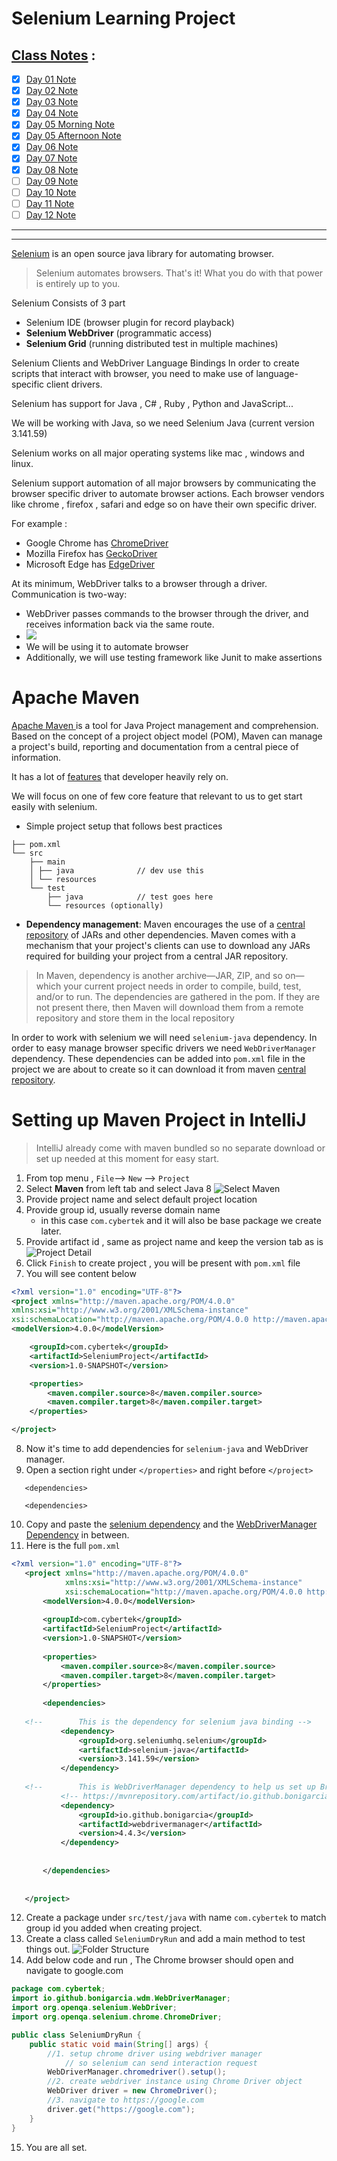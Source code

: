 # Selenium Learning Project 

## [Class Notes](https://ubiquitous-system-377131ac.pages.github.io/) :

* [x] [Day 01 Note](./src/test/java/com/cybertek/day01_navigation_locators/ReadMe.md) 
* [x] [Day 02 Note](./src/test/java/com/cybertek/day02_locators_practice/ReadMe.md)
* [x] [Day 03 Note](./src/test/java/com/cybertek/day03_locate_by_tag_class_getatt/ReadMe.md)
* [x] [Day 04 Note](./src/test/java/com/cybertek/day04_common_elements_xpath_css_intro/ReadMe.md)
* [x] [Day 05 Morning Note](./src/test/java/com/cybertek/day05_css_xpath_junit5//ReadMe.md)
* [x] [Day 05 Afternoon Note](./src/test/java/com/cybertek/tests/day05_css_xpath_junit5/ReadMe.md)
* [x] [Day 06 Note](./src/test/java/com/cybertek/tests/day06_driver_utility_testbase_alerts_tables/ReadMe.md)
* [x] [Day 07 Note](./src/test/java/com/cybertek/tests/day07_iframe/ReadMe.md)
* [x] [Day 08 Note](./src/test/java/com/cybertek/tests/day08_upload_actions_window_js/ReadMe.md)
* [ ] [Day 09 Note](./src/test/java/com/cybertek/tests//ReadMe.md)
* [ ] [Day 10 Note](./src/test/java/com/cybertek/tests//ReadMe.md)
* [ ] [Day 11 Note](./src/test/java/com/cybertek/tests//ReadMe.md)
* [ ] [Day 12 Note](./src/test/java/com/cybertek/tests//ReadMe.md)

---
---

[Selenium](https://selenium.dev) is an open source java library for automating browser. 

>Selenium automates browsers. That's it!
What you do with that power is entirely up to you.
 
Selenium Consists of 3 part 
- Selenium IDE (browser plugin for record playback)
- **Selenium WebDriver** (programmatic access)
- **Selenium Grid** (running distributed test in multiple machines) 

Selenium Clients and WebDriver Language Bindings
In order to create scripts that interact with browser, 
you need to make use of language-specific client drivers.

Selenium has support for Java , C# , Ruby , Python and JavaScript...

We will be working with Java, so we need Selenium Java (current version  3.141.59)

Selenium works on all major operating systems like mac , windows and linux. 

Selenium support automation of all major browsers by communicating the browser specific driver to automate browser actions. 
Each browser vendors like chrome , firefox , safari and edge so on have their own specific driver. 

For example : 
 - Google Chrome has [ChromeDriver](https://chromedriver.chromium.org/) 
 - Mozilla Firefox has [GeckoDriver](https://github.com/mozilla/geckodriver)  
 - Microsoft Edge has [EdgeDriver](https://developer.microsoft.com/en-us/microsoft-edge/tools/webdriver/)

At its minimum, 
WebDriver talks to a browser through a driver. 
Communication is two-way: 
- WebDriver passes commands to the browser through the driver, and receives information back via the same route.
- ![](https://www.selenium.dev/images/documentation/webdriver/basic_comms.png)
- We will be using it to automate browser 
- Additionally, we will use testing framework like Junit to make assertions


# Apache Maven 
[Apache Maven ](https://maven.apache.org/) 
is a tool for Java Project management and comprehension.
Based on the concept of a project object model (POM), 
Maven can manage a project's build, reporting and documentation from a central piece of information.

It has a lot of [features](https://maven.apache.org/maven-features.html) that developer heavily rely on.

We will focus on one of few core feature that relevant to us to get start easily with selenium. 
- Simple project setup that follows best practices

```
├── pom.xml
└── src
    ├── main                
    │ ├── java              // dev use this
    │ └── resources
    └── test                
        ├── java            // test goes here
        └── resources (optionally)
```

- **Dependency management**: Maven encourages the use of a [central repository](https://mvnrepository.com/) of JARs and other dependencies. Maven comes with a mechanism that your project's clients can use to download any JARs required for building your project from a central JAR repository.

>In Maven, dependency is another archive—JAR, ZIP, and so on—which your current project needs in order to compile, build, test, and/or to run. The dependencies are gathered in the pom.
If they are not present there, then Maven will download them from a remote repository and store them in the local repository

In order to work with selenium we will need `selenium-java` dependency.
In order to easy manage browser specific drivers we need `WebDriverManager` dependency. 
These dependencies can be added into `pom.xml` file in the project we are about to create so it can download it from maven [central repository](https://mvnrepository.com/).

# Setting up Maven Project in IntelliJ 
>IntelliJ already come with maven bundled so no separate download or set up needed at this moment for easy start.

1. From top menu , `File`--> `New` --> `Project`
2. Select **Maven** from left tab and select Java 8 ![Select Maven](https://user-images.githubusercontent.com/59104509/131440646-9b9c533d-d7fc-4857-a8f3-4870530e254e.png)
3. Provide project name and select default project location 
4. Provide group id, usually reverse domain name
   - in this case `com.cybertek` and it will also be base package we create later.
5. Provide artifact id , same as project name and keep the version tab as is ![Project Detail](https://user-images.githubusercontent.com/59104509/131440859-8de38b61-6cb2-477d-8ecf-09362b9f622f.png)
6. Click `Finish` to create project , you will be present with `pom.xml` file
7. You will see content below 

```xml
<?xml version="1.0" encoding="UTF-8"?>
<project xmlns="http://maven.apache.org/POM/4.0.0"
xmlns:xsi="http://www.w3.org/2001/XMLSchema-instance"
xsi:schemaLocation="http://maven.apache.org/POM/4.0.0 http://maven.apache.org/xsd/maven-4.0.0.xsd">
<modelVersion>4.0.0</modelVersion>

    <groupId>com.cybertek</groupId>
    <artifactId>SeleniumProject</artifactId>
    <version>1.0-SNAPSHOT</version>

    <properties>
        <maven.compiler.source>8</maven.compiler.source>
        <maven.compiler.target>8</maven.compiler.target>
    </properties>

</project>
```
8. Now it's time to add dependencies for `selenium-java` and WebDriver manager.
9. Open a section right under `</properties>` and right before `</project>`
    
```
   <dependencies> 
   
   <dependencies>
```

10. Copy and paste the [selenium dependency](https://mvnrepository.com/artifact/org.seleniumhq.selenium/selenium-java/3.141.5) 
and the [WebDriverManager Dependency](https://mvnrepository.com/artifact/io.github.bonigarcia/webdrivermanager/4.4.3) in between. 
11. Here is the full `pom.xml`
   
```xml
<?xml version="1.0" encoding="UTF-8"?>
   <project xmlns="http://maven.apache.org/POM/4.0.0"
            xmlns:xsi="http://www.w3.org/2001/XMLSchema-instance"
            xsi:schemaLocation="http://maven.apache.org/POM/4.0.0 http://maven.apache.org/xsd/maven-4.0.0.xsd">
       <modelVersion>4.0.0</modelVersion>
   
       <groupId>com.cybertek</groupId>
       <artifactId>SeleniumProject</artifactId>
       <version>1.0-SNAPSHOT</version>
   
       <properties>
           <maven.compiler.source>8</maven.compiler.source>
           <maven.compiler.target>8</maven.compiler.target>
       </properties>
   
       <dependencies>
   
   <!--        This is the dependency for selenium java binding -->
           <dependency>
               <groupId>org.seleniumhq.selenium</groupId>
               <artifactId>selenium-java</artifactId>
               <version>3.141.59</version>
           </dependency>
   
   <!--        This is WebDriverManager dependency to help us set up Browser driver automatically-->
           <!-- https://mvnrepository.com/artifact/io.github.bonigarcia/webdrivermanager -->
           <dependency>
               <groupId>io.github.bonigarcia</groupId>
               <artifactId>webdrivermanager</artifactId>
               <version>4.4.3</version>
           </dependency>
   
   
       </dependencies>
   
   
   </project>
```

12. Create a package under `src/test/java` with name `com.cybertek` to match group id you added when creating project.
13. Create a class called `SeleniumDryRun` and add a main method to test things out.
    ![Folder Structure](https://user-images.githubusercontent.com/59104509/131441768-f6c396db-b5f7-40ba-972a-19cbd60381e6.png)
14. Add below code and run , The Chrome browser should open and navigate to google.com

```java
package com.cybertek;
import io.github.bonigarcia.wdm.WebDriverManager;
import org.openqa.selenium.WebDriver;
import org.openqa.selenium.chrome.ChromeDriver;

public class SeleniumDryRun {
    public static void main(String[] args) {
        //1. setup chrome driver using webdriver manager
            // so selenium can send interaction request
        WebDriverManager.chromedriver().setup();
        //2. create webdriver instance using Chrome Driver object
        WebDriver driver = new ChromeDriver();
        //3. navigate to https://google.com
        driver.get("https://google.com");
    }
}
```

15. You are all set.
